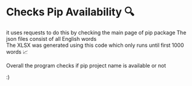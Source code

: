 # Checks Pip Availability 🔍 
it uses requests to do this by checking the main page of pip package
The json files consist of all English words  <br>
The XLSX was generated using this code which only runs until first 1000 words 📈 


Overall the program checks if pip project name is available or not 

:)
